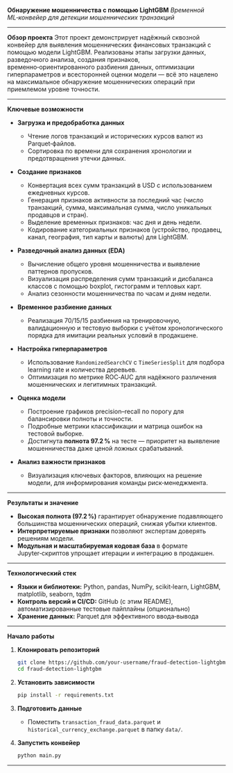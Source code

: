**Обнаружение мошенничества с помощью LightGBM**
*Временной ML‑конвейер для детекции мошеннических транзакций*

---

**Обзор проекта**
Этот проект демонстрирует надёжный сквозной конвейер для выявления мошеннических финансовых транзакций с помощью модели LightGBM. Реализованы этапы загрузки данных, разведочного анализа, создания признаков, временно‑ориентированного разбиения данных, оптимизации гиперпараметров и всесторонней оценки модели — всё это нацелено на максимальное обнаружение мошеннических операций при приемлемом уровне точности.

---

**Ключевые возможности**

* **Загрузка и предобработка данных**

  * Чтение логов транзакций и исторических курсов валют из Parquet‑файлов.
  * Сортировка по времени для сохранения хронологии и предотвращения утечки данных.

* **Создание признаков**

  * Конвертация всех сумм транзакций в USD с использованием ежедневных курсов.
  * Генерация признаков активности за последний час (число транзакций, сумма, максимальная сумма, число уникальных продавцов и стран).
  * Выделение временных признаков: час дня и день недели.
  * Кодирование категориальных признаков (устройство, продавец, канал, география, тип карты и валюты) для LightGBM.

* **Разведочный анализ данных (EDA)**

  * Вычисление общего уровня мошенничества и выявление паттернов пропусков.
  * Визуализация распределения сумм транзакций и дисбаланса классов с помощью boxplot, гистограмм и тепловых карт.
  * Анализ сезонности мошенничества по часам и дням недели.

* **Временное разбиение данных**

  * Реализация 70/15/15 разбиения на тренировочную, валидационную и тестовую выборки с учётом хронологического порядка для имитации реальных условий в продакшене.

* **Настройка гиперпараметров**

  * Использование `RandomizedSearchCV` с `TimeSeriesSplit` для подбора learning rate и количества деревьев.
  * Оптимизация по метрике ROC‑AUC для надёжного различения мошеннических и легитимных транзакций.

* **Оценка модели**

  * Построение графиков precision–recall по порогу для балансировки полноты и точности.
  * Подробные метрики классификации и матрица ошибок на тестовой выборке.
  * Достигнута **полнота 97.2 %** на тесте — приоритет на выявление мошенничества даже ценой ложных срабатываний.

* **Анализ важности признаков**

  * Визуализация ключевых факторов, влияющих на решение модели, для информирования команды риск‑менеджмента.

---

**Результаты и значение**

* **Высокая полнота (97.2 %)** гарантирует обнаружение подавляющего большинства мошеннических операций, снижая убытки клиентов.
* **Интерпретируемые признаки** позволяют экспертам доверять решениям модели.
* **Модульная и масштабируемая кодовая база** в формате Jupyter‑скриптов упрощает итерации и интеграцию в продакшен.

---

**Технологический стек**

* **Языки и библиотеки:** Python, pandas, NumPy, scikit‑learn, LightGBM, matplotlib, seaborn, tqdm
* **Контроль версий и CI/CD:** GitHub (с этим README), автоматизированные тестовые пайплайны (опционально)
* **Хранение данных:** Parquet для эффективного ввода‑вывода

---

**Начало работы**

1. **Клонировать репозиторий**

   ```bash
   git clone https://github.com/your-username/fraud-detection-lightgbm.git
   cd fraud-detection-lightgbm
   ```
2. **Установить зависимости**

   ```bash
   pip install -r requirements.txt
   ```
3. **Подготовить данные**

   * Поместить `transaction_fraud_data.parquet` и `historical_currency_exchange.parquet` в папку `data/`.
4. **Запустить конвейер**

   ```bash
   python main.py
   ```

---
